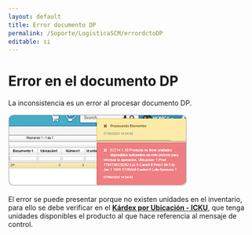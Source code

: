 ```yaml
---
layout: default
title: Error documento DP
permalink: /Soporte/LogisticaSCM/errordctoDP
editable: si
---
```

# Error en el documento DP  

La inconsistencia es un error al procesar documento DP.  

![](dp.png)  

El error se puede presentar porque no existen unidades en el inventario, para ello se debe verificar en el [**Kárdex por Ubicación - ICKU**](http://docs.oasiscom.com/Operacion/scm/inventarios/icosto/icku), que tenga unidades disponibles el producto al que hace referencia al mensaje de control.

